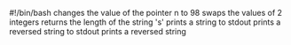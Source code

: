 #!/bin/bash
changes the value of the pointer n to 98
swaps the values of 2 integers
returns the length of the string 's'
prints a string to stdout
prints a reversed string to stdout
prints a reversed string
